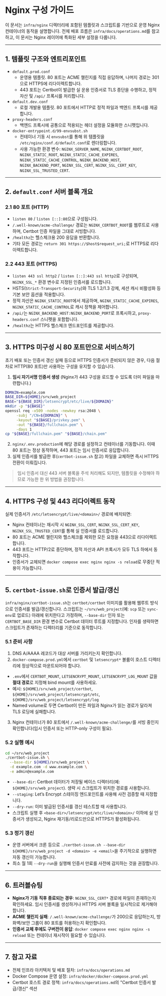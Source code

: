 # Nginx 구성 가이드

이 문서는 `infra/nginx` 디렉터리에 포함된 템플릿과 스크립트를 기반으로 운영 Nginx 컨테이너의 동작을 설명합니다. 전체 배포 흐름은 `infra/docs/operations.md`를 참고하고, 이 문서는 Nginx 레이어에 특화된 세부 설정을 다룹니다.

---

## 1. 템플릿 구조와 엔트리포인트

- `default.prod.conf`
  - 운영용 템플릿. 80 포트는 ACME 챌린지를 직접 응답하며, 나머지 경로는 301으로 HTTPS에 리다이렉트합니다.
  - 443 포트는 Certbot이 발급한 실 운용 인증서로 TLS 종단을 수행하고, 정적 자산 및 `/api/` 프록시를 처리합니다.
- `default.dev.conf`
  - 로컬 개발용 템플릿. 80 포트에서 HTTP로 정적 파일과 백엔드 프록시를 제공합니다.
- `proxy-headers.conf`
  - 백엔드 프록시에 공통으로 적용되는 헤더 설정을 모듈화한 스니펫입니다.
- `docker-entrypoint.d/99-envsubst.sh`
  - 컨테이너 기동 시 `envsubst`를 통해 위 템플릿을 `/etc/nginx/conf.d/default.conf`로 렌더링합니다.
  - 사용 가능한 환경 변수: `NGINX_SERVER_NAME`, `NGINX_CERTBOT_ROOT`, `NGINX_STATIC_ROOT`, `NGINX_STATIC_CACHE_EXPIRES`, `NGINX_STATIC_CACHE_CONTROL`, `NGINX_BACKEND_HOST`, `NGINX_BACKEND_PORT`, `NGINX_SSL_CERT`, `NGINX_SSL_CERT_KEY`, `NGINX_SSL_TRUSTED_CERT`.

---

## 2. `default.conf` 서버 블록 개요

### 2.1 80 포트 (HTTP)

- `listen 80` / `listen [::]:80`으로 구성됩니다.
- `/.well-known/acme-challenge/` 경로는 `NGINX_CERTBOT_ROOT`를 웹루트로 사용하며, Certbot 인증 파일을 그대로 서빙합니다.
- `/healthz`는 헬스체크용 200 응답을 반환합니다.
- 기타 모든 경로는 `return 301 https://$host$request_uri;`로 HTTPS로 리다이렉트합니다.

### 2.2 443 포트 (HTTPS)

- `listen 443 ssl http2` / `listen [::]:443 ssl http2`로 구성되며, `NGINX_SSL_*` 환경 변수로 지정된 인증서를 로드합니다.
- HSTS(`Strict-Transport-Security`)와 TLS 1.2/1.3 강제, 세션 캐시 비활성화 등 기본 보안 옵션을 적용합니다.
- 정적 자산은 `NGINX_STATIC_ROOT`에서 제공하며, `NGINX_STATIC_CACHE_EXPIRES`, `NGINX_STATIC_CACHE_CONTROL`로 캐시 정책을 제어합니다.
- `/api/`는 `NGINX_BACKEND_HOST:NGINX_BACKEND_PORT`로 프록시하고, `proxy-headers.conf` 스니펫을 포함합니다.
- `/healthz`는 HTTPS 헬스체크 엔드포인트를 제공합니다.

---

## 3. HTTPS 미구성 시 80 포트만으로 서비스하기

초기 배포 또는 인증서 갱신 실패 등으로 HTTPS 인증서가 준비되지 않은 경우, 다음 절차로 HTTP(80 포트)만 사용하는 구성을 유지할 수 있습니다.

1. **임시 자기서명 인증서 생성** (Nginx가 443 구성을 로드할 수 있도록 더미 파일을 마련합니다.)

```bash
DOMAIN=example.com
BASE_DIR=${HOME}/srv/web_project
BASE="${BASE_DIR}/letsencrypt/etc/live/${DOMAIN}"
mkdir -p "${BASE}"
openssl req -x509 -nodes -newkey rsa:2048 \
	 -subj "/CN=${DOMAIN}" \
	 -keyout "${BASE}/privkey.pem" \
	 -out "${BASE}/fullchain.pem" \
	 -days 1
cp "${BASE}/fullchain.pem" "${BASE}/chain.pem"
```

2. `nginx/.env.production`에 해당 경로를 설정하고 컨테이너를 기동합니다. 이때 80 포트는 정상 동작하며, 443 포트는 임시 인증서로 응답합니다.
3. 실제 인증서를 발급한 후(`certbot-issue.sh` 참고) 파일을 교체하면 즉시 HTTPS 전환이 이뤄집니다.

> 임시 인증서 대신 443 서버 블록을 주석 처리해도 되지만, 템플릿을 수정해야 하므로 가능한 한 위 방법을 권장합니다.

---

## 4. HTTPS 구성 및 443 리다이렉트 동작

실제 인증서가 `/etc/letsencrypt/live/<domain>/` 경로에 배치되면:

- Nginx 컨테이너는 재시작 시 `NGINX_SSL_CERT`, `NGINX_SSL_CERT_KEY`, `NGINX_SSL_TRUSTED_CERT`를 통해 실 인증서를 로드합니다.
- 80 포트는 ACME 챌린지와 헬스체크를 제외한 모든 요청을 443으로 리다이렉트합니다.
- 443 포트는 HTTP/2로 종단하며, 정적 자산과 API 프록시가 모두 TLS 하에서 동작합니다.
- 인증서가 교체되면 `docker compose exec nginx nginx -s reload`로 무중단 적용이 가능합니다.

---

## 5. `certbot-issue.sh`로 인증서 발급/갱신

`infra/nginx/certbot-issue.sh`는 `certbot/certbot` 이미지를 활용해 웹루트 방식으로 인증서를 발급/갱신합니다. 스크립트는 `~/srv/web_project`(예: `scp` 또는 `sync-env`로 업로드) 아래에 위치한다고 가정하며, `--base-dir` 인자 또는 `CERTBOT_BASE_DIR` 환경 변수로 Certbot 데이터 루트를 지정합니다. 인자를 생략하면 스크립트가 존재하는 디렉터리를 기준으로 동작합니다.

### 5.1 준비 사항

1. DNS A/AAAA 레코드가 대상 서버를 가리키는지 확인합니다.
2. `docker-compose.prod.yml`에서 `certbot` 및 `letsencrypt*` 볼륨이 호스트 디렉터리에 정상적으로 마운트되어야 합니다.

- `.env`에서 `CERTBOT_MOUNT`, `LETSENCRYPT_MOUNT`, `LETSENCRYPT_LOG_MOUNT` 값을 **절대 경로**로 지정해 bind mount를 사용하세요.
- 예시: `${HOME}/srv/web_project/certbot`, `${HOME}/srv/web_project/letsencrypt/etc`, `${HOME}/srv/web_project/letsencrypt/log`
- Named volume로 두면 Certbot이 만든 파일과 Nginx가 읽는 경로가 달라져 TLS 로딩에 실패합니다.

3. Nginx 컨테이너가 80 포트에서 `/.well-known/acme-challenge/`를 서빙 중인지 확인합니다(임시 인증서 또는 HTTP-only 구성이 필요).

### 5.2 실행 예시

```bash
cd ~/srv/web_project
./certbot-issue.sh \
  --base-dir ${HOME}/srv/web_project \
  -d example.com -d www.example.com \
  -e admin@example.com
```

- `--base-dir`: Certbot 데이터가 저장될 베이스 디렉터리(예: `${HOME}/srv/web_project`). 생략 시 스크립트가 위치한 경로를 사용합니다.
- `--staging`: Let’s Encrypt 스테이징 엔드포인트를 사용해 사전 검증할 때 지정합니다.
- `--dry-run`: 이미 발급된 인증서를 갱신 테스트할 때 사용합니다.
- 스크립트 실행 후 `<base-dir>/letsencrypt/etc/live/<domain>/` 이하에 실 인증서가 생성되고, Nginx 재기동/리로드만으로 HTTPS가 활성화됩니다.

### 5.3 정기 갱신

- 운영 서버에서 크론 등으로 `./certbot-issue.sh --base-dir ${HOME}/srv/web_project -d <domain> -e <email>`을 주기적으로 실행하면 자동 갱신이 가능합니다.
- 최소 월 1회 `--dry-run`을 실행해 인증서 만료를 사전에 감지하는 것을 권장합니다.

---

## 6. 트러블슈팅

- **Nginx가 기동 직후 종료되는 경우**: `NGINX_SSL_CERT*` 경로에 파일이 존재하는지 확인하세요. 임시 인증서를 생성하거나 HTTPS 서버 블록을 일시적으로 제거해야 합니다.
- **ACME 챌린지 실패**: `/.well-known/acme-challenge/`가 200으로 응답하는지, 방화벽/보안 그룹이 80 포트를 허용하는지 확인합니다.
- **인증서 교체 후에도 구버전이 응답**: `docker compose exec nginx nginx -s reload` 또는 컨테이너 재시작이 필요할 수 있습니다.

---

## 7. 참고 자료

- 전체 인프라 아키텍처 및 배포 절차: `infra/docs/operations.md`
- Docker Compose 운영 설정: `infra/docker/docker-compose.prod.yml`
- Certbot 호스트 경로 정책: `infra/docs/operations.md`의 "Certbot 인증서 발급/갱신" 섹션
